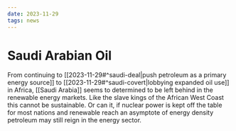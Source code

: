 ```yaml
---
date: 2023-11-29
tags: news
---
```


# Saudi Arabian Oil

From continuing to [[2023-11-29#^saudi-deal|push petroleum as a primary energy source]] to [[2023-11-29#^saudi-covert|lobbying expanded oil use]] in Africa, [[Saudi Arabia]] seems to determined to be left behind in the renewable energy markets. Like the slave kings of the African West Coast this cannot be sustainable. Or can it, if nuclear power is kept off the table for most nations and renewable reach an asymptote of energy density petroleum may still reign in the energy sector.